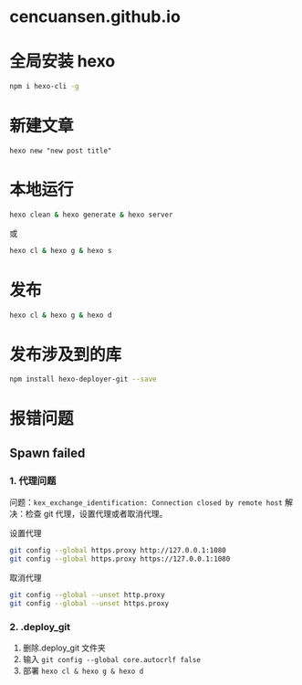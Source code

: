 # cencuansen.github.io

# 全局安装 hexo

```bash
npm i hexo-cli -g
```

# 新建文章

```
hexo new "new post title"
```

# 本地运行

```bash
hexo clean & hexo generate & hexo server
```

或

```bash
hexo cl & hexo g & hexo s
```

# 发布

```bash
hexo cl & hexo g & hexo d
```

# 发布涉及到的库

```bash
npm install hexo-deployer-git --save
```

# 报错问题

## Spawn failed

### 1. 代理问题

问题：`kex_exchange_identification: Connection closed by remote host`
解决：检查 git 代理，设置代理或者取消代理。

设置代理

```bash
git config --global https.proxy http://127.0.0.1:1080
git config --global https.proxy https://127.0.0.1:1080
```

取消代理

```bash
git config --global --unset http.proxy
git config --global --unset https.proxy
```

### 2. .deploy_git

1. 删除.deploy_git 文件夹
2. 输入 `git config --global core.autocrlf false`
3. 部署 `hexo cl & hexo g & hexo d`
